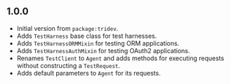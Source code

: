## 1.0.0

- Initial version from `package:tridev`.
- Adds `TestHarness` base class for test harnesses.
- Adds `TestHarnessORMMixin` for testing ORM applications.
- Adds `TestHarnessAuthMixin` for testing OAuth2 applications.
- Renames `TestClient` to `Agent` and adds methods for executing requests without constructing a `TestRequest`.
- Adds default parameters to `Agent` for its requests.
